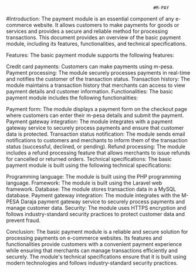                                                             #M-PAY
#Introduction:
The payment module is an essential component of any e-commerce website. It allows customers to make payments for goods or services and provides a secure
 and reliable method for processing transactions. This document provides an overview of the basic payment module, including its features, functionalities,
 and technical specifications.

Features:
The basic payment module supports the following features:

Credit card payments: Customers can make payments using m-pesa.
Payment processing: The module securely processes payments in real-time and notifies the customer of the transaction status.
Transaction history: The module maintains a transaction history that merchants can access to view payment details and customer information.
Functionalities:
The basic payment module includes the following functionalities:

Payment form: The module displays a payment form on the checkout page where customers can enter their m-pesa details and submit the payment.
Payment gateway integration: The module integrates with a payment gateway service to securely process payments and ensure that customer data is protected.
Transaction status notification: The module sends email notifications to customers and merchants to inform them of the transaction status (successful,
 declined, or pending).
Refund processing: The module includes a refund processing feature that allows merchants to issue refunds for cancelled or returned orders.
Technical specifications:
The basic payment module is built using the following technical specifications:

Programming language: The module is built using the PHP programming language.
Framework: The module is built using the Laravel web framework.
Database: The module stores transaction data in a MySQL database.
Payment gateway integration: The module integrates with the M-PESA Daraja payment gateway service to securely process payments and manage customer data.
Security: The module uses HTTPS encryption and follows industry-standard security practices to protect customer data and prevent fraud.

Conclusion:
The basic payment module is a reliable and secure solution for processing payments on e-commerce websites. Its features and functionalities provide 
customers with a convenient payment experience while ensuring that merchants can manage transactions efficiently and securely. The module's technical 
specifications ensure that it is built using modern technologies and follows industry-standard security practices.




